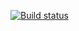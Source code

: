 [![Build status](https://ci.appveyor.com/api/projects/status/19ckdmnklrulvaky?svg=true)](https://ci.appveyor.com/project/Tohage/homeworkauto4)
